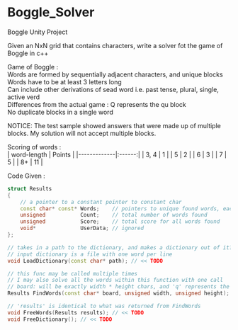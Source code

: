 # Boggle_Solver
Boggle Unity Project

Given an NxN grid that contains characters, write a solver fot the game of Boggle in c++

Game of Boggle :  
Words are formed by sequentially adjacent characters, and unique blocks  
Words have to be at least 3 letters long  
Can include other derivations of sead word i.e. past tense, plural, single, active verd  
Differences from the actual game : Q represents the qu block  
No duplicate blocks in a single word  

NOTICE: The test sample showed answers that were made up of multiple blocks. My solution will not accept multiple blocks.  

Scoring of words :  
| word-length | Points |
|-------------|:------:|
| 3, 4        | 1      |
| 5           | 2      |
| 6           | 3      |
| 7           | 5      |
| 8+          | 11     |

Code Given :  
```c++
struct Results
{
    // a pointer to a constant pointer to constant char
    const char* const* Words;    // pointers to unique found words, each terminated by a non-alpha char
    unsigned           Count;    // total number of words found
    unsigned           Score;    // total score for all words found
    void*              UserData; // ignored
};

// takes in a path to the dictionary, and makes a dictionary out of it?
// input dictionary is a file with one word per line
void LoadDictionary(const char* path); // << TODO

// this func may be called multiple times
// I may also solve all the words within this function with one call
// board: will be exactly width * height chars, and 'q' represents the 'qu' Boggle cube
Results FindWords(const char* board, unsigned width, unsigned height); // << TODO

// 'results' is identical to what was returned from FindWords
void FreeWords(Results results); // << TODO
void FreeDictionary(); // << TODO
```
